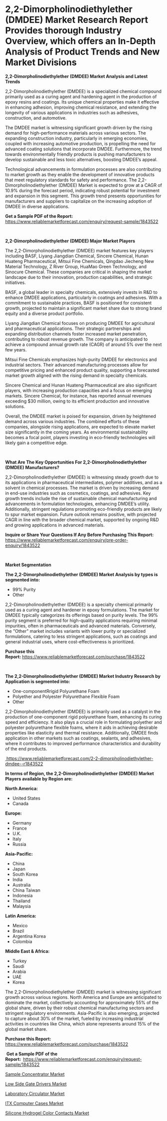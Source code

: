 <p><h1>2,2-Dimorpholinodiethylether (DMDEE) Market Research Report Provides thorough Industry Overview, which offers an In-Depth Analysis of Product Trends and New Market Divisions</h1></p><p><strong>2,2-Dimorpholinodiethylether (DMDEE) Market Analysis and Latest Trends</strong></p>
<p><p>2,2-Dimorpholinodiethylether (DMDEE) is a specialized chemical compound primarily used as a curing agent and hardening agent in the production of epoxy resins and coatings. Its unique chemical properties make it effective in enhancing adhesion, improving chemical resistance, and extending the longevity of various applications in industries such as adhesives, construction, and automotive.</p><p>The DMDEE market is witnessing significant growth driven by the rising demand for high-performance materials across various sectors. The expanding construction industry, particularly in emerging economies, coupled with increasing automotive production, is propelling the need for advanced coating solutions that incorporate DMDEE. Furthermore, the trend towards environmentally friendly products is pushing manufacturers to develop sustainable and less toxic alternatives, boosting DMDEE’s appeal.</p><p>Technological advancements in formulation processes are also contributing to market growth as they enable the development of innovative products that meet regulatory standards for safety and performance. The 2,2-Dimorpholinodiethylether (DMDEE) Market is expected to grow at a CAGR of 10.9% during the forecast period, indicating robust potential for investment and expansion in this segment. This growth trend presents opportunities for manufacturers and suppliers to capitalize on the increasing adoption of DMDEE in diverse applications.</p></p>
<p><strong>Get a Sample PDF of the Report:&nbsp;</strong> <a href="https://www.reliablemarketforecast.com/enquiry/request-sample/1843522?utm_campaign=1170&utm_medium=2&utm_source=Github&utm_content=ia&utm_term=17102024&utm_id=22-dimorpholinodiethylether-dmdee">https://www.reliablemarketforecast.com/enquiry/request-sample/1843522</a></p>
<p>&nbsp;</p>
<p><strong>2,2-Dimorpholinodiethylether (DMDEE) Major Market Players</strong></p>
<p><p>The 2,2-Dimorpholinodiethylether (DMDEE) market features key players including BASF, Liyang Jiangdian Chemical, Sincere Chemical, Hunan Huateng Pharmaceutical, Mitsui Fine Chemicals, Qingdao Jiecheng New Material Technology, Z River Group, HuaMao Green Technology, and Sinocure Chemical. These companies are critical in shaping the market landscape due to their innovation, production capabilities, and strategic initiatives.</p><p>BASF, a global leader in specialty chemicals, extensively invests in R&D to enhance DMDEE applications, particularly in coatings and adhesives. With a commitment to sustainable practices, BASF is positioned for consistent growth, projected to maintain a significant market share due to strong brand equity and a diverse product portfolio.</p><p>Liyang Jiangdian Chemical focuses on producing DMDEE for agricultural and pharmaceutical applications. Their strategic partnerships and expanding distribution channels foster increased market penetration, contributing to robust revenue growth. The company is anticipated to achieve a compound annual growth rate (CAGR) of around 5% over the next few years.</p><p>Mitsui Fine Chemicals emphasizes high-purity DMDEE for electronics and industrial sectors. Their advanced manufacturing processes allow for competitive pricing and enhanced product quality, supporting a forecasted market growth aligned with the rising demand in specialty chemicals.</p><p>Sincere Chemical and Hunan Huateng Pharmaceutical are also significant players, with increasing production capacities and a focus on emerging markets. Sincere Chemical, for instance, has reported annual revenues exceeding $30 million, owing to its efficient production and innovative solutions.</p><p>Overall, the DMDEE market is poised for expansion, driven by heightened demand across various industries. The combined efforts of these companies, alongside rising applications, are expected to elevate market size significantly in the coming years. As environmental sustainability becomes a focal point, players investing in eco-friendly technologies will likely gain a competitive edge.</p></p>
<p>&nbsp;</p>
<p><strong>What Are The Key Opportunities For 2,2-Dimorpholinodiethylether (DMDEE) Manufacturers?</strong></p>
<p><p>2,2-Dimorpholinodiethylether (DMDEE) is witnessing steady growth due to its applications in pharmaceutical intermediates, polymer additives, and as a solvent in chemical processes. The market is driven by increasing demand in end-use industries such as cosmetics, coatings, and adhesives. Key growth trends include the rise of sustainable chemical manufacturing and advancements in formulation technologies, enhancing DMDEE’s utility. Additionally, stringent regulations promoting eco-friendly products are likely to spur market expansion. Future outlook remains positive, with projected CAGR in line with the broader chemical market, supported by ongoing R&D and growing applications in advanced materials.</p></p>
<p><strong>Inquire or Share Your Questions If Any Before Purchasing This Report:</strong> <a href="https://www.reliablemarketforecast.com/enquiry/pre-order-enquiry/1843522?utm_campaign=1170&utm_medium=2&utm_source=Github&utm_content=ia&utm_term=17102024&utm_id=22-dimorpholinodiethylether-dmdee">https://www.reliablemarketforecast.com/enquiry/pre-order-enquiry/1843522</a></p>
<p>&nbsp;</p>
<p><strong>Market Segmentation</strong></p>
<p><strong>The 2,2-Dimorpholinodiethylether (DMDEE) Market Analysis by types is segmented into:</strong></p>
<p><ul><li>99% Purity</li><li>Other</li></ul></p>
<p><p>2,2-Dimorpholinodiethylether (DMDEE) is a specialty chemical primarily used as a curing agent and hardener in epoxy formulations. The market for DMDEE typically categorizes its offerings based on purity levels. The 99% purity segment is preferred for high-quality applications requiring minimal impurities, often in pharmaceuticals and advanced materials. Conversely, the "Other" market includes variants with lower purity or specialized formulations, catering to less stringent applications, such as coatings and general industrial uses, where cost-effectiveness is prioritized.</p></p>
<p><strong>Purchase this Report:&nbsp;</strong><a href="https://www.reliablemarketforecast.com/purchase/1843522?utm_campaign=1170&utm_medium=2&utm_source=Github&utm_content=ia&utm_term=17102024&utm_id=22-dimorpholinodiethylether-dmdee">https://www.reliablemarketforecast.com/purchase/1843522</a></p>
<p>&nbsp;</p>
<p><strong>The 2,2-Dimorpholinodiethylether (DMDEE) Market Industry Research by Application is segmented into:</strong></p>
<p><ul><li>One-componentRrigid Polyurethane Foam</li><li>Polyether and Polyester Polyurethane Flexible Foam</li><li>Other</li></ul></p>
<p><p>2,2-Dimorpholinodiethylether (DMDEE) is primarily used as a catalyst in the production of one-component rigid polyurethane foam, enhancing its curing speed and efficiency. It also plays a crucial role in formulating polyether and polyester polyurethane flexible foams, where it aids in achieving desirable properties like elasticity and thermal resistance. Additionally, DMDEE finds application in other markets such as coatings, sealants, and adhesives, where it contributes to improved performance characteristics and durability of the end products.</p></p>
<p><a href="https://www.reliablemarketforecast.com/2-2-dimorpholinodiethylether-dmdee--r1843522?utm_campaign=1170&utm_medium=2&utm_source=Github&utm_content=ia&utm_term=17102024&utm_id=22-dimorpholinodiethylether-dmdee">&nbsp;https://www.reliablemarketforecast.com/2-2-dimorpholinodiethylether-dmdee--r1843522</a></p>
<p><strong>In terms of Region, the 2,2-Dimorpholinodiethylether (DMDEE) Market Players available by Region are:</strong></p>
<p>
    <p> <strong> North America: </strong>
        <ul>
            <li>United States</li>
            <li>Canada</li>
        </ul>
        </p> 
    <p> <strong> Europe: </strong>
        <ul>
            <li>Germany</li>
            <li>France</li>
            <li>U.K.</li>
            <li>Italy</li>
            <li>Russia</li>
        </ul>
        </p> 
    <p> <strong> Asia-Pacific: </strong>
        <ul>
            <li>China</li>
            <li>Japan</li>
            <li>South Korea</li>
            <li>India</li>
            <li>Australia</li>
            <li>China Taiwan</li>
            <li>Indonesia</li>
            <li>Thailand</li>
            <li>Malaysia</li>
        </ul>
        </p> 
    <p> <strong> Latin America: </strong>
        <ul>
            <li>Mexico</li>
            <li>Brazil</li>
            <li>Argentina Korea</li>
            <li>Colombia</li>
        </ul>
        </p> 
    <p> <strong> Middle East & Africa: </strong>
        <ul>
            <li>Turkey</li>
            <li>Saudi</li>
            <li>Arabia</li>
            <li>UAE</li>
            <li>Korea</li>
        </ul>
    </p>
    </p>
<p><p>The 2,2-Dimorpholinodiethylether (DMDEE) market is witnessing significant growth across various regions. North America and Europe are anticipated to dominate the market, collectively accounting for approximately 55% of the global share, driven by their robust chemical manufacturing sectors and stringent regulatory environments. Asia-Pacific is also emerging, projected to capture about 30% of the market, fueled by increasing industrial activities in countries like China, which alone represents around 15% of the global market share.</p></p>
<p><strong>Purchase this Report: </strong><a href="https://www.reliablemarketforecast.com/purchase/1843522?utm_campaign=1170&utm_medium=2&utm_source=Github&utm_content=ia&utm_term=17102024&utm_id=22-dimorpholinodiethylether-dmdee">https://www.reliablemarketforecast.com/purchase/1843522</a></p>
<p>&nbsp;<strong>Get a Sample PDF of the Report:&nbsp;&nbsp;</strong><a href="https://www.reliablemarketforecast.com/enquiry/request-sample/1843522?utm_campaign=1170&utm_medium=2&utm_source=Github&utm_content=ia&utm_term=17102024&utm_id=22-dimorpholinodiethylether-dmdee">https://www.reliablemarketforecast.com/enquiry/request-sample/1843522</a></p>
<p><strong></strong></p>
<p><p><a href="https://issuu.com/reportprime-2/docs/sample-concentrator-market-size-203_3a3dead04068fb?utm_campaign=1170&utm_medium=2&utm_source=Github&utm_content=ia&utm_term=17102024&utm_id=22-dimorpholinodiethylether-dmdee">Sample Concentrator Market</a></p><p><a href="https://www.linkedin.com/pulse/low-side-gate-drivers-market-size-growth-trends-statistics-rfvbf?utm_campaign=1170&utm_medium=2&utm_source=Github&utm_content=ia&utm_term=17102024&utm_id=22-dimorpholinodiethylether-dmdee">Low Side Gate Drivers Market</a></p><p><a href="https://issuu.com/reportprime-2/docs/laboratory-circulator-market-size-2_2abb0c33d0fe77?utm_campaign=1170&utm_medium=2&utm_source=Github&utm_content=ia&utm_term=17102024&utm_id=22-dimorpholinodiethylether-dmdee">Laboratory Circulator Market</a></p><p><a href="https://www.linkedin.com/pulse/itx-computer-cases-market-growth-segmentation-regional-xzvze?utm_campaign=1170&utm_medium=2&utm_source=Github&utm_content=ia&utm_term=17102024&utm_id=22-dimorpholinodiethylether-dmdee">ITX Computer Cases Market</a></p><p><a href="https://www.linkedin.com/pulse/pulse-silicone-hydrogel-color-contacts-rhythms-change-market-xcxye?utm_campaign=1170&utm_medium=2&utm_source=Github&utm_content=ia&utm_term=17102024&utm_id=22-dimorpholinodiethylether-dmdee">Silicone Hydrogel Color Contacts Market</a></p></p>